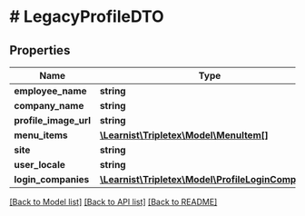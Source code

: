 # # LegacyProfileDTO

## Properties

Name | Type | Description | Notes
------------ | ------------- | ------------- | -------------
**employee_name** | **string** |  | [optional]
**company_name** | **string** |  | [optional]
**profile_image_url** | **string** |  | [optional]
**menu_items** | [**\Learnist\Tripletex\Model\MenuItem[]**](MenuItem.md) |  | [optional]
**site** | **string** |  | [optional]
**user_locale** | **string** |  | [optional]
**login_companies** | [**\Learnist\Tripletex\Model\ProfileLoginCompany[]**](ProfileLoginCompany.md) |  | [optional]

[[Back to Model list]](../../README.md#models) [[Back to API list]](../../README.md#endpoints) [[Back to README]](../../README.md)
